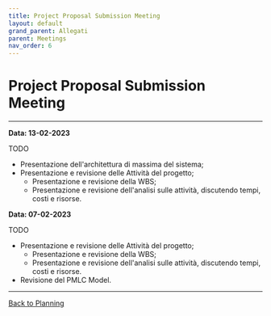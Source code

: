 ```yaml
---
title: Project Proposal Submission Meeting
layout: default
grand_parent: Allegati
parent: Meetings
nav_order: 6
---
```


# Project Proposal Submission Meeting

---

**Data: 13-02-2023**

TODO
- Presentazione dell'architettura di massima del sistema;
- Presentazione e revisione delle Attività del progetto;
  - Presentazione e revisione della WBS;
  - Presentazione e revisione dell'analisi sulle attività, discutendo tempi, costi e risorse.

**Data: 07-02-2023**

TODO
- Presentazione e revisione delle Attività del progetto;
    - Presentazione e revisione della WBS;
    - Presentazione e revisione dell'analisi sulle attività, discutendo tempi, costi e risorse.
- Revisione del PMLC Model.

---

[Back to Planning](/pm/2-planning#project-proposal-submission-meeting)